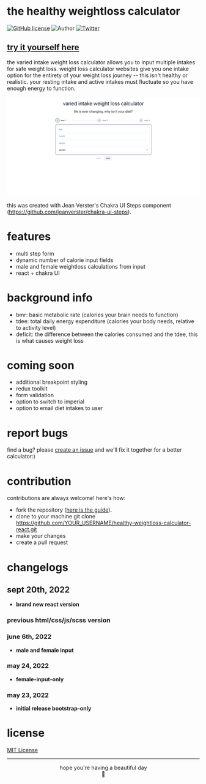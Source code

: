 # the healthy weightloss calculator 

[![GitHub license](https://img.shields.io/github/license/nauvalazhar/my-login.svg)](https://github.com/tiganabryan/varied-intake-calculator/blob/master/MIT-LICENSE.txt)
![Author](https://img.shields.io/badge/author-%40tiganabryan-blue.svg)
[![Twitter](https://img.shields.io/twitter/url?color=ff69b4&style=social&url=https%3A%2F%2Ftiganabryan.github.io%2Fvaried-intake-weightloss%2Findex.html)](https://twitter.com/intent/tweet?url=https%3A%2F%2Fwww.github.com%2Ftiganabryan%2Fvaried-intake-weightloss&via=tiganarox&text=Wow.%20This%20weight%20loss%20calculator%20lets%20you%20use%20multiple%20calorie%20intakes.)

## [try it yourself here](https://tiganabryan.github.io/healthy-weightloss-calculator-react/)

the varied intake weight loss calculator allows you to input multiple intakes for safe weight loss.
weight loss calculator websites give you one intake option for the entirety of your weight loss journey -- this isn't healthy or realistic. your resting intake and active intakes must fluctuate so you have enough energy to function.

 ![screenshot of healthy weightloss calculator with stepper ui](src/img/screenshot.png)

this was created with Jean Verster's Chakra UI Steps component (https://github.com/jeanverster/chakra-ui-steps).

# features
- multi step form
- dynamic number of calorie input fields
- male and female weightloss calculations from input
- react + chakra UI

# background info
- bmr: basic metabolic rate (calories your brain needs to function)
- tdee: total daily energy expenditure (calories your body needs, relative to activity level)
- deficit: the difference between the calories consumed and the tdee, this is what causes weight loss

# coming soon
- additional breakpoint styling
- redux toolkit
- form validation
- option to switch to imperial
- option to email diet intakes to user

# report bugs
find a bug? please [create an issue](https://github.com/tiganabryan/healthy-weightloss-calculator-react/issues) and we'll fix it together for a better calculator:)

# contribution
contributions are always welcome! here's how:

- fork the repository ([here is the guide](https://help.github.com/articles/fork-a-repo/)).
- clone to your machine git clone https://github.com/YOUR_USERNAME/healthy-weightloss-calculator-react.git
- make your changes
- create a pull request

# changelogs

## sept 20th, 2022
  - **brand new react version**


### previous html/css/js/scss version
### june 6th, 2022
  - **male and female input**
### may 24, 2022
  - **female-input-only**
### may 23, 2022
  - **initial release bootstrap-only**

# license
[MIT License](http://opensource.org/licenses/MIT)

---
<div align="center">hope you're having a beautiful day<br>🤍</div>
